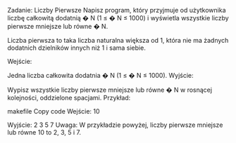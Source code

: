 Zadanie: Liczby Pierwsze
Napisz program, który przyjmuje od użytkownika liczbę całkowitą dodatnią 
�
N (1 ≤ 
�
N ≤ 1000) i wyświetla wszystkie liczby pierwsze mniejsze lub równe 
�
N.

Liczba pierwsza to taka liczba naturalna większa od 1, która nie ma żadnych dodatnich dzielników innych niż 1 i sama siebie.

Wejście:

Jedna liczba całkowita dodatnia 
�
N (1 ≤ 
�
N ≤ 1000).
Wyjście:

Wypisz wszystkie liczby pierwsze mniejsze lub równe 
�
N w rosnącej kolejności, oddzielone spacjami.
Przykład:

makefile
Copy code
Wejście:
10

Wyjście:
2 3 5 7
Uwaga:
W przykładzie powyżej, liczby pierwsze mniejsze lub równe 10 to 2, 3, 5 i 7.
